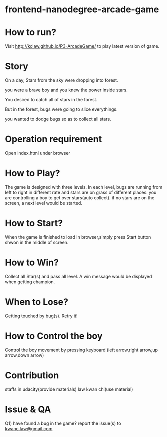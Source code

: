 frontend-nanodegree-arcade-game
===============================


How to run?
===============================
Visit http://kclaw.github.io/P3-ArcadeGame/ to play latest version of game.


Story
===============================
On a day, Stars from the sky were dropping into forest.

you were a brave boy and you knew the power inside stars.

You desired to catch all of stars in the forest.

But in the forest, bugs were going to slice everythings.

you wanted to dodge bugs so as to collect all stars.


Operation requirement
================================
Open index.html under browser

How to Play?
================================
The game is designed with three levels.
In each level, bugs are running from left to right in different rate
and stars are on grass of different places.
you are controlling a boy to get over stars(auto collect).
if no stars are on the screen, a next level would be started.


How to Start?
================================
When the game is finished to load in browser,simply press Start button shwon in the middle of screen.


How to Win?
================================
Collect all Star(s) and pass all level.
A win message would be displayed when getting champion.


When to Lose?
================================
Getting touched by bug(s). Retry it!


How to Control the boy
================================
Control the boy movement by pressing keyboard (left arrow,right arrow,up arrow,down arrow)


Contribution
================================
staffs in udacity(provide materials)
law kwan chi(use material)


Issue & QA
================================
Q1) have found a bug in the game?
report the issue(s) to kwanc.law@gmail.com
